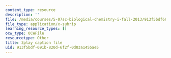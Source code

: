 ```yaml
---
content_type: resource
description: ''
file: /media/courses/5-07sc-biological-chemistry-i-fall-2013/913f5bdf691b820d6f2f0d03a1455ae5_bmnKAp3EZ5o.srt
file_type: application/x-subrip
learning_resource_types: []
ocw_type: OCWFile
resourcetype: Other
title: 3play caption file
uid: 913f5bdf-691b-820d-6f2f-0d03a1455ae5
---
```

